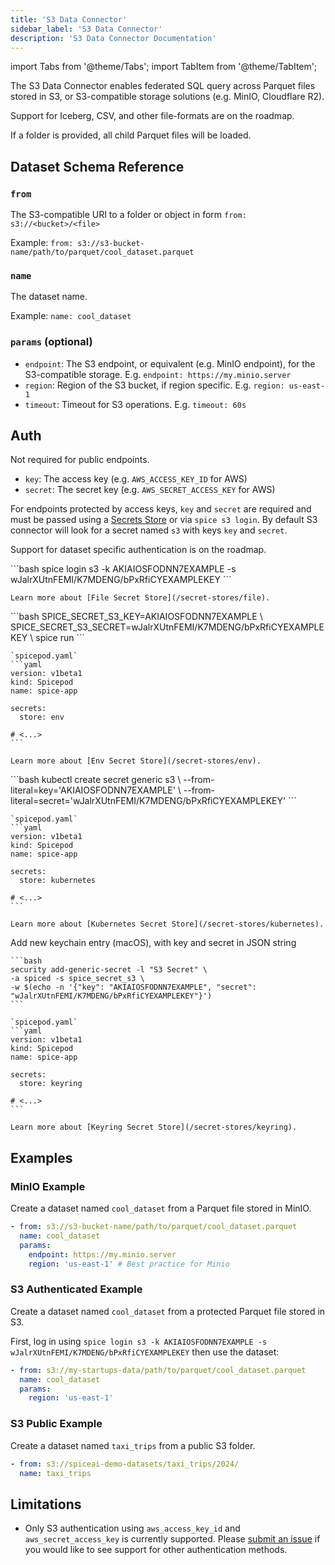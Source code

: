 ```yaml
---
title: 'S3 Data Connector'
sidebar_label: 'S3 Data Connector'
description: 'S3 Data Connector Documentation'
---
```


import Tabs from '@theme/Tabs';
import TabItem from '@theme/TabItem';

The S3 Data Connector enables federated SQL query across Parquet files stored in S3, or S3-compatible storage solutions (e.g. MinIO, Cloudflare R2).

Support for Iceberg, CSV, and other file-formats are on the roadmap.

If a folder is provided, all child Parquet files will be loaded.

## Dataset Schema Reference

### `from`

The S3-compatible URI to a folder or object in form `from: s3://<bucket>/<file>`

Example: `from: s3://s3-bucket-name/path/to/parquet/cool_dataset.parquet`

### `name`

The dataset name.

Example: `name: cool_dataset`

### `params` (optional)

- `endpoint`: The S3 endpoint, or equivalent (e.g. MinIO endpoint), for the S3-compatible storage. E.g. `endpoint: https://my.minio.server`
- `region`: Region of the S3 bucket, if region specific. E.g. `region: us-east-1`
- `timeout`: Timeout for S3 operations. E.g. `timeout: 60s`

## Auth

Not required for public endpoints.

- `key`: The access key (e.g. `AWS_ACCESS_KEY_ID` for AWS)
- `secret`: The secret key (e.g. `AWS_SECRET_ACCESS_KEY` for AWS)

For endpoints protected by access keys, `key` and `secret` are required and must be passed using a [Secrets Store](/secret-stores) or via `spice s3 login`.
By default S3 connector will look for a secret named `s3` with keys `key` and `secret`.

Support for dataset specific authentication is on the roadmap.

<Tabs>
  <TabItem value="local" label="Local" default>
    ```bash
    spice login s3 -k AKIAIOSFODNN7EXAMPLE -s wJalrXUtnFEMI/K7MDENG/bPxRfiCYEXAMPLEKEY
    ```

    Learn more about [File Secret Store](/secret-stores/file).
  </TabItem>
  <TabItem value="env" label="Env">
    ```bash
    SPICE_SECRET_S3_KEY=AKIAIOSFODNN7EXAMPLE \
    SPICE_SECRET_S3_SECRET=wJalrXUtnFEMI/K7MDENG/bPxRfiCYEXAMPLEKEY \
    spice run
    ```

    `spicepod.yaml`
    ```yaml
    version: v1beta1
    kind: Spicepod
    name: spice-app

    secrets:
      store: env

    # <...>
    ```

    Learn more about [Env Secret Store](/secret-stores/env).
  </TabItem>
  <TabItem value="k8s" label="Kubernetes">
    ```bash
    kubectl create secret generic s3 \
      --from-literal=key='AKIAIOSFODNN7EXAMPLE' \
      --from-literal=secret='wJalrXUtnFEMI/K7MDENG/bPxRfiCYEXAMPLEKEY'
    ```

    `spicepod.yaml`
    ```yaml
    version: v1beta1
    kind: Spicepod
    name: spice-app

    secrets:
      store: kubernetes

    # <...>
    ```

    Learn more about [Kubernetes Secret Store](/secret-stores/kubernetes).
  </TabItem>
  <TabItem value="keyring" label="Keyring">
    Add new keychain entry (macOS), with key and secret in JSON string

    ```bash
    security add-generic-secret -l "S3 Secret" \
    -a spiced -s spice_secret_s3 \
    -w $(echo -n '{"key": "AKIAIOSFODNN7EXAMPLE", "secret": "wJalrXUtnFEMI/K7MDENG/bPxRfiCYEXAMPLEKEY"}')
    ```

    `spicepod.yaml`
    ```yaml
    version: v1beta1
    kind: Spicepod
    name: spice-app

    secrets:
      store: keyring

    # <...>
    ```

    Learn more about [Keyring Secret Store](/secret-stores/keyring).
  </TabItem>
</Tabs>


## Examples

### MinIO Example

Create a dataset named `cool_dataset` from a Parquet file stored in MinIO.

```yaml
- from: s3://s3-bucket-name/path/to/parquet/cool_dataset.parquet
  name: cool_dataset
  params:
    endpoint: https://my.minio.server
    region: 'us-east-1' # Best practice for Minio
```

### S3 Authenticated Example

Create a dataset named `cool_dataset` from a protected Parquet file stored in S3.

First, log in using `spice login s3 -k AKIAIOSFODNN7EXAMPLE -s wJalrXUtnFEMI/K7MDENG/bPxRfiCYEXAMPLEKEY` then use the dataset:

```yaml
- from: s3://my-startups-data/path/to/parquet/cool_dataset.parquet
  name: cool_dataset
  params:
    region: 'us-east-1'
```

### S3 Public Example

Create a dataset named `taxi_trips` from a public S3 folder.

```yaml
- from: s3://spiceai-demo-datasets/taxi_trips/2024/
  name: taxi_trips
```

## Limitations

- Only S3 authentication using `aws_access_key_id` and `aws_secret_access_key` is currently supported. Please [submit an issue](https://github.com/spiceai/spiceai/issues/new?template=feature_request.md) if you would like to see support for other authentication methods.
